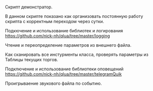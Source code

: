 Скрипт демонстратор.

В данном скрипте показано как организовать постоянную работу скрипта с корректным переходом через сутки.

Подкючение и использование библиотек и логирования https://github.com/nick-nh/qlua/tree/master/logging

Чтение и переопределение параметров из внешнего файла.

Как сканировать все инстурменты класса, проверять параметры из Таблицы текущих торгов.

Подключение и использование библиотеки оповещений https://github.com/nick-nh/qlua/tree/master/telegramQuik

Проигрываение звукового файла по событию.
